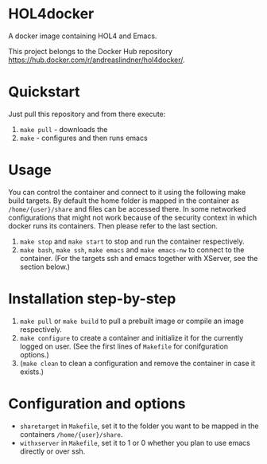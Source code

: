 # HOL4docker
A docker image containing HOL4 and Emacs.

This project belongs to the Docker Hub repository https://hub.docker.com/r/andreaslindner/hol4docker/.

# Quickstart
Just pull this repository and from there execute:
1. ``make pull`` - downloads the
2. ``make`` - configures and then runs emacs

# Usage
You can control the container and connect to it using the following make build targets. By default the home folder is mapped in the container as ``/home/{user}/share`` and files can be accessed there. In some networked configurations that might not work because of the security context in which docker runs its containers. Then please refer to the last section.

1. ``make stop`` and ``make start`` to stop and run the container respectively.
2. ``make bash``, ``make ssh``, ``make emacs`` and ``make emacs-nw`` to connect to the container. (For the targets ssh and emacs together with XServer, see the section below.)

# Installation step-by-step
1. ``make pull`` or ``make build`` to pull a prebuilt image or compile an image respectively.
2. ``make configure`` to create a container and initialize it for the currently logged on user. (See the first lines of `Makefile` for conifguration options.)
3. (``make clean`` to clean a configuration and remove the container in case it exists.)

# Configuration and options
* ``sharetarget`` in ``Makefile``, set it to the folder you want to be mapped in the containers ``/home/{user}/share``.
* ``withxserver`` in ``Makefile``, set it to 1 or 0 whether you plan to use emacs directly or over ssh.
